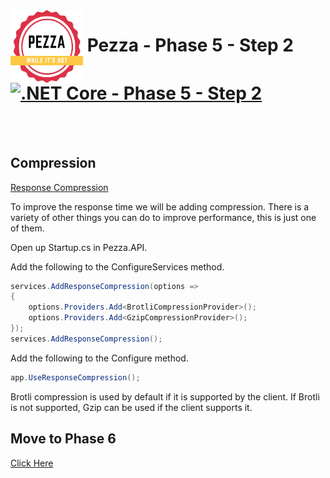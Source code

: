 <img align="left" width="116" height="116" src="../pezza-logo.png" />

# &nbsp;**Pezza - Phase 5 - Step 2** [![.NET Core - Phase 5 - Step 2](https://github.com/entelect-incubator/.NET/actions/workflows/dotnet-phase5-step2.yml/badge.svg)](https://github.com/entelect-incubator/.NET/actions/workflows/dotnet-phase5-step2.yml)

<br/><br/>

## **Compression**

[Response Compression](https://docs.microsoft.com/en-us/aspnet/core/performance/response-compression?view=aspnetcore-5.0)

To improve the response time we will be adding compression. There is a variety of other things you can do to improve performance, this is just one of them.

Open up Startup.cs in Pezza.API.

Add the following to the ConfigureServices method.

```cs
services.AddResponseCompression(options =>
{
    options.Providers.Add<BrotliCompressionProvider>();
    options.Providers.Add<GzipCompressionProvider>();
});
services.AddResponseCompression();
```

Add the following to the Configure method.

```cs
app.UseResponseCompression();
```

Brotli compression is used by default if it is supported by the client. If Brotli is not supported, Gzip can be used if the client supports it.

## **Move to Phase 6**

[Click Here](https://github.com/entelect-incubator/.NET/tree/master/Phase%206) 